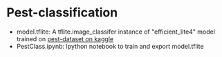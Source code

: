 # Pest-classification
- model.tflite: A tflite.image_classifer instance of "efficient_lite4" model trained on [pest-dataset on kaggle](https://www.kaggle.com/datasets/simranvolunesia/pest-dataset)
- PestClass.ipynb: Ipython notebook to train and export model.tflite
